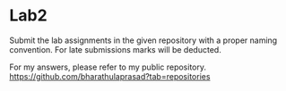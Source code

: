 # Lab2
Submit the lab assignments in the given repository with a proper naming convention. 
For late submissions marks will be deducted.

For my answers, please refer to my public repository.
https://github.com/bharathulaprasad?tab=repositories
